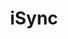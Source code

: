 ---
title: "iSync"
seoTitle: "iSync"
seoDescription: "Omnico had a common challenge: how to integrate SYSPRO into multiple sales channels. Our solution? A Magento B2B and B2C e-commerce website integrated with Stock2Shop. We worked closely with Omnico to create the perfect solution to suit their needs. Read more!"
lead: "Omnico is a major importer of lifestyle, cycle and electronic brands, including GoPro, Canondale, Giro, Stages, Ryder and Red-e."
summary: "iSync is the comprehensive ERP & PLM software solution designed specifically for the apparel industry."
image: "/images/sync.png"
imageAlt: "iSync"
imageTitle: "iSync"
imageWidth: "97"
category: "logistics"
aliases: "/isync/isync/"
weight: 13
---
